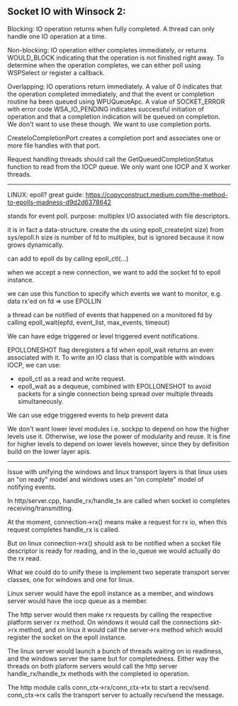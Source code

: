 Socket IO with Winsock 2:
-------------------------

Blocking: IO operation returns when fully completed.
A thread can only handle one IO operation at a time.

Non-blocking: IO operation either completes immediately, or returns WOULD_BLOCK
indicating that the operation is not finished right away. To determine when
the operation completes, we can either poll using WSPSelect or register a callback.

Overlapping: IO operations return immediately. A value of 0 indicates that
the operation completed immediately, and that the event or completion routine ha
been queued using WPUQueueApc. A value of SOCKET_ERROR with error code WSA_IO_PENDING
indicates successful initiation of operation and that a completion indication will be queued
on completion. We don't want to use these though. We want to use completion ports.

CreateIoCompletionPort creates a completion port and associates one or more file handles
with that port.

Request handling threads should call the GetQueuedCompletionStatus function to read from the
IOCP queue.
We only want one IOCP and X worker threads.

---------------------------------------------

LINUX: epoll? great guide: https://copyconstruct.medium.com/the-method-to-epolls-madness-d9d2d6378642

stands for event poll.
purpose: multiplex I/O associated with file descriptors.

it is in fact a data-structure.
create the ds using epoll_create(int size) from sys/epoll.h
size is number of fd to multiplex, but is ignored because
it now grows dynamically.

can add to epoll ds by calling epoll_ctl(...)

when we accept a new connection, we want to add the socket fd
to epoll instance.

we can use this function to specify which events we want to
monitor, e.g. data rx'ed on fd => use EPOLLIN

a thread can be notified of events that happened on a monitored fd by calling epoll_wait(epfd, event_list, max_events, timeout)

We can have edge triggered or level triggered event notifications.

EPOLLONESHOT flag deregisters a fd when epoll_wait returns an even associated with it.
To write an IO class that is compatible with windows IOCP, we can use:

- epoll_ctl as a read and write request.
- epoll_wait as a dequeue, combined with EPOLLONESHOT to avoid packets for a single connection being spread over multiple threads simultaneously.

We can use edge triggered events to help prevent data


We don't want lower level modules i.e. sockpp to depend on how the higher levels use it.
Otherwise, we lose the power of modularity and reuse. It is fine for higher levels to depend on lower levels
however, since they by definition build on the lower layer apis.

----------------------------------------------------

Issue with unifying the windows and linux transport layers is that linux uses an
"on ready" model and windows uses an "on complete" model of notifying events.

In http/server.cpp, handle_rx/handle_tx are called when socket io completes receiving/transmitting.

At the moment, connection->rx() means make a request for rx io, when this request completes handle_rx is called.

But on linux connection->rx() should ask to be notified when a socket file descriptor is ready for reading, and in the io_queue we would actually do the rx read.

What we could do to unify these is implement two seperate transport server classes, one for windows and one for linux.

Linux server would have the epoll instance as a member, and windows server would have the iocp queue as a member.

The http server would then make rx requests by calling the respective platform server rx method.
On windows it would call the connections skt->rx method, and on linux it would call the server->rx method which would register the socket on the epoll instance.

The linux server would launch a bunch of threads waiting on io readiness, and the windows server the same but for completedness.
Either way the threads on both plaform servers would call the http server handle_rx/handle_tx methods with the completed io operation.



The http module calls conn_ctx->rx/conn_ctx->tx to start a recv/send.
conn_ctx->rx calls the transport server to actually recv/send the message.















